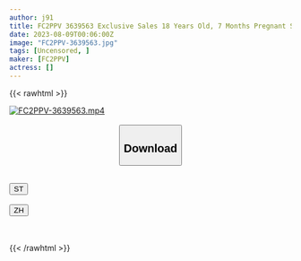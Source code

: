```yaml
---
author: j91
title: FC2PPV 3639563 Exclusive Sales 18 Years Old, 7 Months Pregnant Super Beautiful Housewife, First Shooting Even Though She Has A Loving Husband! ! Slapping, C*****g, And Facial Cumshots On A Super-Masochistic Pregnant Woman! ! Personal Photography Individual Photography Original 374th Person [cen]
date: 2023-08-09T00:06:00Z
image: "FC2PPV-3639563.jpg"
tags: [Uncensored, ]
maker: [FC2PPV]
actress: []
---
```



{{< rawhtml >}}

<div class="video" data-videoid="bkRGze2AJmuPvP0">
    <a href="javascript:;">
        <img src="https://my.j91.asia/posts/FC2PPV-3639563/FC2PPV-3639563.jpg" width="WIDTH" height="HEIGHT" alt="FC2PPV-3639563.mp4" loading="lazy">
    </a>
</div>

<script type="text/javascript" src="https://j91.asia/asset/on-demand-st.js"></script>

<br>
  <link rel="stylesheet" href="https://j91.asia/asset/bs5.css">
  
  <center>
  <button class="btn btn-primary" type="button" data-bs-toggle="collapse" data-bs-target=".multi-collapse" aria-expanded="false" aria-controls="multiCollapseExample1 multiCollapseExample2"><h2>Download</h2></button></center>
</p>
<div class="row">
  <div class="col">
    <div class="collapse multi-collapse" id="multiCollapseExample1">
      <div class="card card-body">
	      	      <br>
<div class="buttons">  
<a href="https://streamtape.to/v/bkRGze2AJmuPvP0"><button class="btn-hover color-3"><i class="fa fa-download"></i> ST</button></a></div>
    </div>
  </div>
</div>
  <div class="col">
    <div class="collapse multi-collapse" id="multiCollapseExample2">
      <div class="card card-body">
	      <br>
<div class="buttons">
    <a href="https://lylxan.com/79x4jtyphe7h"><button class="btn-hover color-9"><i class="fa fa-download"></i> ZH</button></a></div>
<br><br>
      </div>
    </div>
  </div>
</div>

{{< /rawhtml >}}